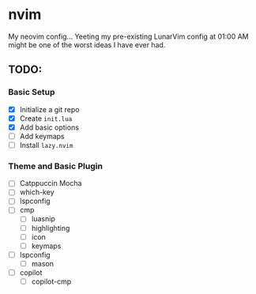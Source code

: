 # nvim
My neovim config...
Yeeting my pre-existing LunarVim config at 01:00 AM might be one of the worst ideas I have ever had.

## TODO:

### Basic Setup
- [x] Initialize a git repo
- [x] Create `init.lua`
- [x] Add basic options
- [ ] Add keymaps
- [ ] Install `lazy.nvim`

### Theme and Basic Plugin
- [ ] Catppuccin Mocha
- [ ] which-key
- [ ] lspconfig
- [ ] cmp
    - [ ] luasnip
    - [ ] highlighting
    - [ ] icon
    - [ ] keymaps
- [ ] lspconfig
    - [ ] mason
- [ ] copilot
    - [ ] copilot-cmp

